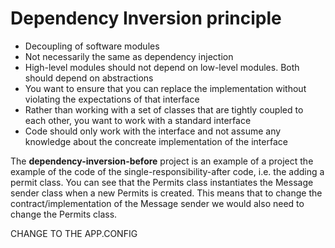 # Dependency Inversion principle

* Decoupling of software modules
* Not necessarily the same as dependency injection
* High-level modules should not depend on low-level modules. Both should depend on abstractions
* You want to ensure that you can replace the implementation without violating the expectations of that interface
* Rather than working with a set of classes that are tightly coupled to each other, you want to work with a standard interface
* Code should only work with the interface and not assume any knowledge about the concreate implementation of the interface

The **dependency-inversion-before** project is an example of a project  the example of the code of the single-responsibility-after code, i.e. the adding a permit class. You can see that the Permits class instantiates the Message sender class when a new Permits is created. This means that to change the contract/implementation of the Message sender we would also need to change the Permits class. 


CHANGE TO THE APP.CONFIG